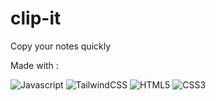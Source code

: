 # clip-it
Copy your notes quickly

Made with :

![Javascript](https://img.shields.io/badge/-Javascript-000?logo=Javascript&logoColor=white&style=for-the-badge)
![TailwindCSS](https://img.shields.io/badge/-TailwindCSS-000?logo=tailwindcss&logoColor=white&style=for-the-badge)
![HTML5](https://img.shields.io/badge/-HTML5-000?logo=HTML5&logoColor=white&style=for-the-badge)
![CSS3](https://img.shields.io/badge/-CSS3-000?logo=HTML5&logoColor=white&style=for-the-badge)